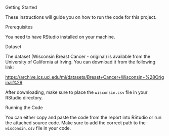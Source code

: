 Getting Started

These instructions will guide you on how to run the code for this project.

Prerequisites

You need to have RStudio installed on your machine.

Dataset

The dataset (Wisconsin Breast Cancer - original) is available from the University of California at Irving. You can download it from the following link:

https://archive.ics.uci.edu/ml/datasets/Breast+Cancer+Wisconsin+%28Original%29

After downloading, make sure to place the `wisconsin.csv` file in your RStudio directory.

Running the Code

You can either copy and paste the code from the report into RStudio or run the attached source code. Make sure to add the correct path to the `wisconsin.csv` file in your code.

